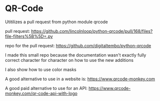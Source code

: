 # QR-Code

Utitilizes a pull request from python module qrcode

pull request:
https://github.com/lincolnloop/python-qrcode/pull/168/files?file-filters%5B%5D=.py

repo for the pull request:
https://github.com/digitaltembo/python-qrcode

I made this small repo because the documentation wasn't exactly fully correct character for character on how to use the new additions

I also show how to use color masks

A good alternative to use in a website is:
https://www.qrcode-monkey.com

A good paid alternative to use for an API:
https://www.qrcode-monkey.com/qr-code-api-with-logo
